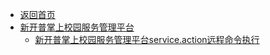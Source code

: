 - [返回首页](/)
- [新开普掌上校园服务管理平台](新开普掌上校园服务管理平台/)
  - [新开普掌上校园服务管理平台service.action远程命令执行](新开普掌上校园服务管理平台/新开普掌上校园服务管理平台service.action远程命令执行.md)
